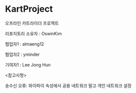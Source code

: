 # KartProject

오프라인 카트라이더 프로젝트

리포지토리 소유자 : OswinKim

협업자1 : almaeng12

협업자2 : yminder

기여자1 : Lee Jong Hun



<참고사항>

송수신 오류: 와이파이 속성에서 공용 네트워크 말고 개인 네트워크 설정
